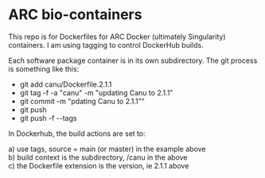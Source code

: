 # ARC bio-containers

This repo is for Dockerfiles for ARC Docker (ultimately Singularity) containers.  I am using tagging to control DockerHub builds.  

Each software package container is in its own subdirectory.  The git process is something like this:

 + git add canu/Dockerfile.2.1.1
 + git tag -f -a "canu" -m "updating Canu to 2.1.1"
 + git commit -m "pdating Canu to 2.1.1""
 + git push
 + git push -f --tags
 
In Dockerhub, the build actions are set to:

a) use tags, source = main (or master) in the example above  
b) build context is the subdirectory, /canu in the above  
c) the Dockerfile extension is the version, ie 2.1.1 above  
